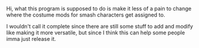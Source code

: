 Hi, what this program is supposed to do is make it less of a pain to change where the costume mods for smash characters get assigned to.

I wouldn't call it complete since there are still some stuff to add and modify like making it more versatile, but since I think this can help some people imma just release it.
